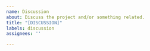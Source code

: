 ```yaml
---
name: Discussion
about: Discuss the project and/or something related.
title: "[DISCUSSION]"
labels: discussion
assignees: ''

---
```



